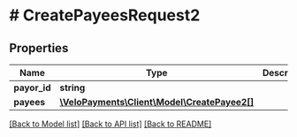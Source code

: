 # # CreatePayeesRequest2

## Properties

Name | Type | Description | Notes
------------ | ------------- | ------------- | -------------
**payor_id** | **string** |  | 
**payees** | [**\VeloPayments\Client\Model\CreatePayee2[]**](CreatePayee2.md) |  | 

[[Back to Model list]](../../README.md#documentation-for-models) [[Back to API list]](../../README.md#documentation-for-api-endpoints) [[Back to README]](../../README.md)


